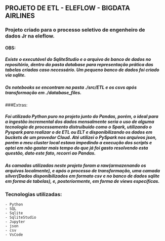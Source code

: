 ## PROJETO DE ETL - ELEFLOW - BIGDATA AIRLINES

### Projeto criado para o processo seletivo de engenheiro de dados Jr na eleflow.

#### OBS:
##### Existe o executável do SqliteStudio e o arquivo de banco de dados no repositório, dentro da pasta database para representação prática das tabelas criadas caso necessário. Um pequeno banco de dados foi criado via sqlite.
##### Os notebooks se encontram na pasta ./src/ETL e os csvs após transformação em ./database_files.

###Extras:
##### Foi utilizado Python puro no projeto junto do Pandas, porém, o ideal para a ingestão incremental dos dados mensalmente seria o uso de alguma tecnologia de processamento distruibuido como o Spark, utilizando o Pyspark para realizar o de ETL ou ELT e disponibilizando os dados em buckets de um provedor Cloud. Até utilizei o PySpark nos arquivos json, porém o meu cluster local estava impedindo a execução dos scripts e optei em não gastar mais tempo do que já foi gasto resolvendo esta questão, dato este fato, recorri ao Pandas.
##### As camadas utilizadas neste projeto foram a raw(armazenando os arquivos localmente), e após o processo de transformação, uma camada silver(Dados disponibilizados em formato csv e no banco de dados sqlite em forma de tabelas), e, posteriormente, em forma de views específicas.

### Tecnologias utilizadas:
    - Python
    - SQL
    - Sqlite
    - SqliteStudio
    - Jupyter
    - json
    - csv
    - VsCode
